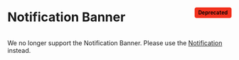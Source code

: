 <div style="display: inline-flex; align-items: center; justify-content: space-between; width: 100%;">
    <h1>Notification Banner</h1>
    <img src="assets/deprecated.png" alt="Deprecated Component" />
</div>

We no longer support the Notification Banner. Please use the [Notification](?path=/docs/beta-components-notification--standard) instead.